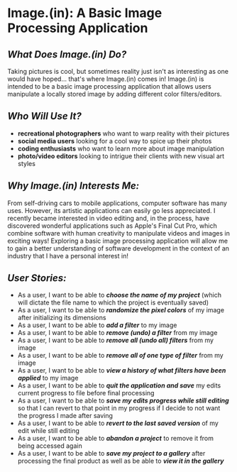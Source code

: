# Image.(in): A Basic Image Processing Application

## *What Does Image.(in) Do?*

Taking pictures is cool, but sometimes reality
just isn't as interesting as one would have hoped...
that's where Image.(in) comes in! Image.(in) is intended to
be a basic image processing application that allows
users manipulate a locally stored image by adding different
color filters/editors.

## *Who Will Use It?*

- **recreational photographers** who want to warp reality with
  their pictures
- **social media users** looking for a cool way to
  spice up their photos
- **coding enthusiasts** who want to learn more about
  image manipulation
- **photo/video editors** looking to intrigue their
  clients with new visual art styles

## *Why Image.(in) Interests Me:*

From self-driving cars to mobile applications,
computer software has many uses. However,
its artistic applications can easily go less appreciated.
I recently became interested in video editing
and, in the process, have discovered wonderful applications
such as Apple's Final Cut Pro, which combine software with
human creativity to manipulate videos and images
in exciting ways! Exploring a basic image processing
application will allow me to gain a better understanding of
software development in the context of an industry that I have
a personal interest in!

## *User Stories:*

- As a user, I want to be able to ***choose the name of my project*** (which will dictate the file name to which
  the project is eventually saved)
- As a user, I want to be able to ***randomize the pixel colors*** of my image after initializing
  its dimensions
- As a user, I want to be able to ***add a filter*** to my image
- As a user, I want to be able to ***remove (undo) a filter*** from my image
- As a user, I want to be able to ***remove all (undo all) filters*** from my image
- As a user, I want to be able to ***remove all of one type of filter*** from my image
- As a user, I want to be able to ***view a history of what filters have been applied*** to my image
- As a user, I want to be able to ***quit the application and save*** my edits current progress
  to file before final processing
- As a user, I want to be able to ***save my edits progress while still editing*** so that I can revert to
  that point in my progress if I decide to not want the progress I made after saving
- As a user, I want to be able to ***revert to the last saved version*** of my edit while still
  editing
- As a user, I want to be able to ***abandon a project*** to remove it from being accessed again
- As a user, I want to be able to ***save my project to a gallery*** after processing the final product
  as well as be able to ***view it in the gallery***